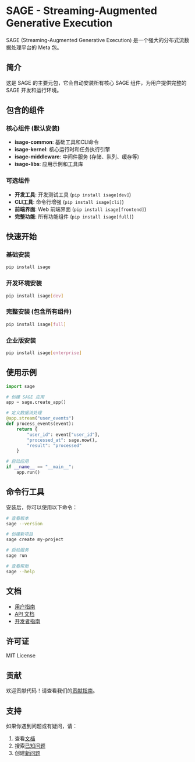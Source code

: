 # SAGE - Streaming-Augmented Generative Execution

SAGE (Streaming-Augmented Generative Execution) 是一个强大的分布式流数据处理平台的 Meta 包。

## 简介

这是 SAGE 的主要元包，它会自动安装所有核心 SAGE 组件，为用户提供完整的 SAGE 开发和运行环境。

## 包含的组件

### 核心组件 (默认安装)
- **isage-common**: 基础工具和CLI命令
- **isage-kernel**: 核心运行时和任务执行引擎  
- **isage-middleware**: 中间件服务 (存储、队列、缓存等)
- **isage-libs**: 应用示例和工具库

### 可选组件
- **开发工具**: 开发测试工具 (`pip install isage[dev]`)
- **CLI工具**: 命令行增强 (`pip install isage[cli]`)
- **前端界面**: Web 前端界面 (`pip install isage[frontend]`)
- **完整功能**: 所有功能组件 (`pip install isage[full]`)

## 快速开始

### 基础安装
```bash
pip install isage
```

### 开发环境安装
```bash
pip install isage[dev]
```

### 完整安装 (包含所有组件)
```bash
pip install isage[full]
```

### 企业版安装
```bash
pip install isage[enterprise]
```

## 使用示例

```python
import sage

# 创建 SAGE 应用
app = sage.create_app()

# 定义数据流处理
@app.stream("user_events")
def process_events(event):
    return {
        "user_id": event["user_id"],
        "processed_at": sage.now(),
        "result": "processed"
    }

# 启动应用
if __name__ == "__main__":
    app.run()
```

## 命令行工具

安装后，你可以使用以下命令：

```bash
# 查看版本
sage --version

# 创建新项目
sage create my-project

# 启动服务
sage run

# 查看帮助
sage --help
```

## 文档

- [用户指南](https://intellistream.github.io/SAGE-Pub/)
- [API 文档](https://intellistream.github.io/SAGE-Pub/api/)
- [开发者指南](https://intellistream.github.io/SAGE-Pub/dev/)

## 许可证

MIT License

## 贡献

欢迎贡献代码！请查看我们的[贡献指南](CONTRIBUTING.md)。

## 支持

如果你遇到问题或有疑问，请：

1. 查看[文档](https://intellistream.github.io/SAGE-Pub/)
2. 搜索[已知问题](https://github.com/intellistream/SAGE/issues)
3. 创建[新问题](https://github.com/intellistream/SAGE/issues/new)
